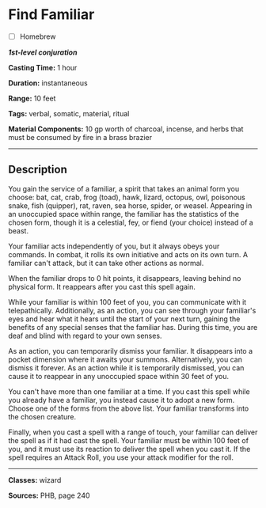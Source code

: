 # Find Familiar

- [ ] Homebrew

***1st-level conjuration***

**Casting Time:** 1 hour

**Duration:** instantaneous

**Range:** 10 feet

**Tags:** verbal, somatic, material, ritual

**Material Components:** 10 gp worth of charcoal, incense, and herbs that must be consumed by fire in a brass brazier

---

## Description
You gain the service of a familiar, a spirit that takes an animal form you choose: bat, cat, crab, frog (toad), hawk, lizard, octopus, owl, poisonous snake, fish (quipper), rat, raven, sea horse, spider, or weasel.
Appearing in an unoccupied space within range, the familiar has the statistics of the chosen form, though it is a celestial, fey, or fiend (your choice) instead of a beast.

Your familiar acts independently of you, but it always obeys your commands.
In combat, it rolls its own initiative and acts on its own turn.
A familiar can't attack, but it can take other actions as normal.

When the familiar drops to 0 hit points, it disappears, leaving behind no physical form.
It reappears after you cast this spell again.

While your familiar is within 100 feet of you, you can communicate with it telepathically.
Additionally, as an action, you can see through your familiar's eyes and hear what it hears until the start of your next turn, gaining the benefits of any special senses that the familiar has.
During this time, you are deaf and blind with regard to your own senses.

As an action, you can temporarily dismiss your familiar.
It disappears into a pocket dimension where it awaits your summons.
Alternatively, you can dismiss it forever.
As an action while it is temporarily dismissed, you can cause it to reappear in any unoccupied space within 30 feet of you.

You can't have more than one familiar at a time.
If you cast this spell while you already have a familiar, you instead cause it to adopt a new form.
Choose one of the forms from the above list.
Your familiar transforms into the chosen creature.

Finally, when you cast a spell with a range of touch, your familiar can deliver the spell as if it had cast the spell.
Your familiar must be within 100 feet of you, and it must use its reaction to deliver the spell when you cast it.
If the spell requires an Attack Roll, you use your attack modifier for the roll.

---

**Classes:** wizard

**Sources:** PHB, page 240
